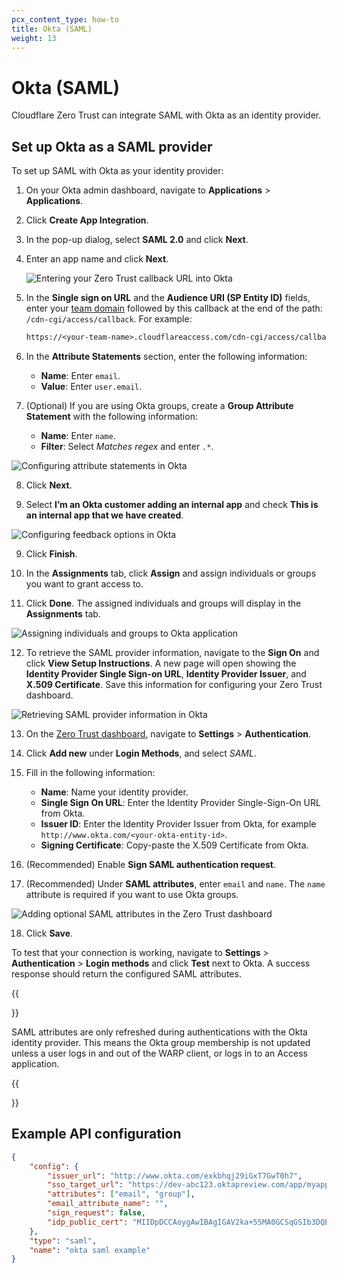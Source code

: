 ```yaml
---
pcx_content_type: how-to
title: Okta (SAML)
weight: 13
---
```


# Okta (SAML)

Cloudflare Zero Trust can integrate SAML with Okta as an identity provider.

## Set up Okta as a SAML provider

To set up SAML with Okta as your identity provider:

1. On your Okta admin dashboard, navigate to **Applications** > **Applications**.

2. Click **Create App Integration**.

3. In the pop-up dialog, select **SAML 2.0** and click **Next**.

4. Enter an app name and click **Next**.

   ![Entering your Zero Trust callback URL into Okta](/cloudflare-one/static/documentation/identity/okta-saml/okta-saml-1.png)

5. In the **Single sign on URL** and the **Audience URI (SP Entity ID)** fields, enter your [team domain](/cloudflare-one/glossary/#team-domain) followed by this callback at the end of the path: `/cdn-cgi/access/callback`. For example:

   ```txt
   https://<your-team-name>.cloudflareaccess.com/cdn-cgi/access/callback
   ```

6. In the **Attribute Statements** section, enter the following information:

   - **Name**: Enter `email`.
   - **Value**: Enter `user.email`.

7. (Optional) If you are using Okta groups, create a **Group Attribute Statement** with the following information:
   - **Name**: Enter `name`.
   - **Filter**: Select _Matches regex_ and enter `.*`.

![Configuring attribute statements in Okta](/cloudflare-one/static/documentation/identity/okta-saml/okta-saml-2.png)

8. Click **Next**.

9. Select **I’m an Okta customer adding an internal app** and check **This is an internal app that we have created**.

![Configuring feedback options in Okta](/cloudflare-one/static/documentation/identity/okta-saml/okta-saml-3.png)

9. Click **Finish**.

10. In the **Assignments** tab, click **Assign** and assign individuals or groups you want to grant access to.

11. Click **Done**. The assigned individuals and groups will display in the **Assignments** tab.

![Assigning individuals and groups to Okta application](/cloudflare-one/static/documentation/identity/okta-saml/okta-saml-4.png)

12. To retrieve the SAML provider information, navigate to the **Sign On** and click **View Setup Instructions**. A new page will open showing the **Identity Provider Single Sign-on URL**, **Identity Provider Issuer**, and **X.509 Certificate**. Save this information for configuring your Zero Trust dashboard.

![Retrieving SAML provider information in Okta](/cloudflare-one/static/documentation/identity/okta-saml/okta-saml-5.png)

13. On the [Zero Trust dashboard](https://dash.teams.cloudflare.com), navigate to **Settings** > **Authentication**.

14. Click **Add new** under **Login Methods**, and select _SAML_.

15. Fill in the following information:

    - **Name**: Name your identity provider.
    - **Single Sign On URL**: Enter the Identity Provider Single-Sign-On URL from Okta.
    - **Issuer ID**: Enter the Identity Provider Issuer from Okta, for example `http://www.okta.com/<your-okta-entity-id>`.
    - **Signing Certificate**: Copy-paste the X.509 Certificate from Okta.

16. (Recommended) Enable **Sign SAML authentication request**.

17. (Recommended) Under **SAML attributes**, enter `email` and `name`. The `name` attribute is required if you want to use Okta groups.

![Adding optional SAML attributes in the Zero Trust dashboard](/cloudflare-one/static/documentation/identity/okta-saml/okta-saml-6.png)

18. Click **Save**.

To test that your connection is working, navigate to **Settings** > **Authentication** > **Login methods** and click **Test** next to Okta. A success response should return the configured SAML attributes.

{{<Aside type="warning">}}

SAML attributes are only refreshed during authentications with the Okta identity provider. This means the Okta group membership is not updated unless a user logs in and out of the WARP client, or logs in to an Access application.

{{</Aside>}}

## Example API configuration

```json
{
	"config": {
		"issuer_url": "http://www.okta.com/exkbhqj29iGxT7GwT0h7",
		"sso_target_url": "https://dev-abc123.oktapreview.com/app/myapp/exkbhqj29iGxT7GwT0h7/sso/saml",
		"attributes": ["email", "group"],
		"email_attribute_name": "",
		"sign_request": false,
		"idp_public_cert": "MIIDpDCCAoygAwIBAgIGAV2ka+55MA0GCSqGSIb3DQEBCwUAMIGSMQswCQYDVQQGEwJVUzETMBEG\nA1UEC.....GF/Q2/MHadws97cZg\nuTnQyuOqPuHbnN83d/2l1NSYKCbHt24o"
	},
	"type": "saml",
	"name": "okta saml example"
}
```
